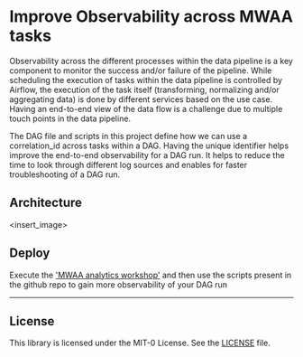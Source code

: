 # Improve Observability across MWAA tasks

Observability across the different processes within the data pipeline is a key component to monitor the success and/or failure of the pipeline. While scheduling the execution of tasks within the data pipeline is controlled by Airflow, the execution of the task itself (transforming, normalizing and/or aggregating data) is done by different services based on the use case. Having an end-to-end view of the data flow is a challenge due to multiple touch points in the data pipeline.

The DAG file and scripts in this project define how we can use a correlation_id across tasks within a DAG. Having the unique identifier helps improve the end-to-end observability for a DAG run. It helps to reduce the time to look through different log sources and enables for faster troubleshooting of a DAG run.

## Architecture 

<insert_image>

## Deploy
Execute the ['MWAA analytics workshop'](https://catalog.us-east-1.prod.workshops.aws/workshops/795e88bb-17e2-498f-82d1-2104f4824168/en-US) and then use the scripts present in the github repo to gain more observability of your DAG run

---

## License

This library is licensed under the MIT-0 License. See the [LICENSE](LICENSE) file.
